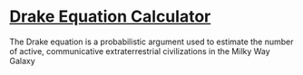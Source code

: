 # [Drake Equation Calculator](https://nickmihal.github.io/Drake-Equation-Calculator-Web/)
The Drake equation is a probabilistic argument used to estimate the number of active, communicative extraterrestrial civilizations in the Milky Way Galaxy
